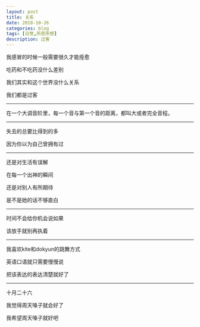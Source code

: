 ```yaml
---
layout: post
title: 关系
date: 2018-10-26
categories: blog
tags: [日常,所思所想]
description: 过客
---
```


我感冒的时候一般需要很久才能痊愈

吃药和不吃药没什么差别

我们其实和这个世界没什么关系

我们都是过客

------

在一个大调音阶里，每一个音与第一个音的距离，都叫大或者完全音程。

------

失去的总要比得到的多

因为你以为自己曾拥有过

------

还是对生活有误解

在每一个出神的瞬间

还是对别人有所期待

是不是她的话不够直白

------

时间不会给你机会说如果

该放手就别再执着

------

我喜欢kite和dokyun的跳舞方式

英语口语就只需要慢慢说

把该表达的表达清楚就好了

------

十月二十六

我觉得周天嗓子就会好了

我希望周天嗓子就好吧
